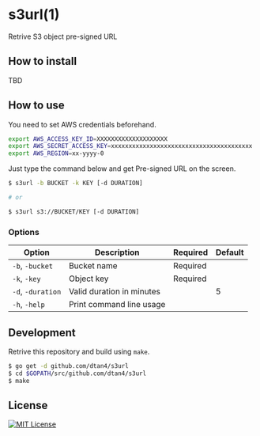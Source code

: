 # s3url(1)

Retrive S3 object pre-signed URL

## How to install

TBD

## How to use

You need to set AWS credentials beforehand.

```bash
export AWS_ACCESS_KEY_ID=XXXXXXXXXXXXXXXXXXXX
export AWS_SECRET_ACCESS_KEY=xxxxxxxxxxxxxxxxxxxxxxxxxxxxxxxxxxxxxxxx
export AWS_REGION=xx-yyyy-0
```

Just type the command below and get Pre-signed URL on the screen.

```bash
$ s3url -b BUCKET -k KEY [-d DURATION]

# or

$ s3url s3://BUCKET/KEY [-d DURATION]
```

### Options

|Option|Description|Required|Default|
|---------|-----------|-------|-------|
|`-b`, `-bucket`|Bucket name|Required||
|`-k`, `-key`|Object key|Required||
|`-d`, `-duration`|Valid duration in minutes||5|
|`-h`, `-help`|Print command line usage|||

## Development

Retrive this repository and build using `make`.

```bash
$ go get -d github.com/dtan4/s3url
$ cd $GOPATH/src/github.com/dtan4/s3url
$ make
```

## License

[![MIT License](http://img.shields.io/badge/license-MIT-blue.svg?style=flat)](LICENSE)
